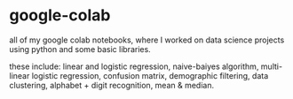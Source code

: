 # google-colab
all of my google colab notebooks, where I worked on data science projects using python and some basic libraries.

these include:
  linear and logistic regression, 
  naive-baiyes algorithm, 
  multi-linear logistic regression, 
  confusion matrix, 
  demographic filtering, 
  data clustering,
  alphabet + digit recognition,
  mean & median.
